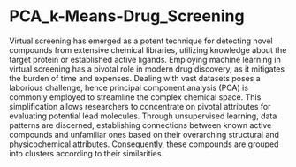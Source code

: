 # PCA_k-Means-Drug_Screening
Virtual screening has emerged as a potent technique for detecting novel compounds from extensive chemical libraries, utilizing knowledge about the target protein or established active ligands. Employing machine learning in virtual screening has a pivotal role in modern drug discovery, as it mitigates the burden of time and expenses. Dealing with vast datasets poses a laborious challenge, hence principal component analysis (PCA) is commonly employed to streamline the complex chemical space. This simplification allows researchers to concentrate on pivotal attributes for evaluating potential lead molecules. Through unsupervised learning, data patterns are discerned, establishing connections between known active compounds and unfamiliar ones based on their overarching structural and physicochemical attributes. Consequently, these compounds are grouped into clusters according to their similarities.
